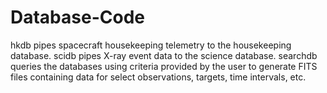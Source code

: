 # Database-Code
hkdb pipes spacecraft housekeeping telemetry to the housekeeping database.
scidb pipes X-ray event data to the science database.
searchdb queries the databases using criteria provided by the user to generate FITS files containing data for select observations, targets, time intervals, etc.
